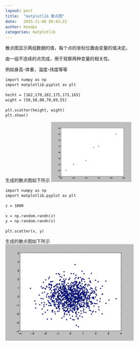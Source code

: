 ```yaml
---
layout: post
title:  "matplotlib 散点图"
date:   2015-11-06 09:43:22
author: Hoodps
categories: matplotlib
---
```


散点图显示两组数据的值，每个点的坐标位置由变量的值决定。

由一组不连续的点完成，用于观察两种变量的相关性。

例如身高-体重，温度-纬度等等


	import numpy as np
	import matplotlib.pyplot as plt

	heiht = [162,170,182,175,173,165]
	wight = [50,58,80,70,69,55]

	plt.scatter(height, wight)
	plt.show()

生成的散点图如下所示
<img src="/assets/plt/scatrer.png" style="width: 50%;">

	import numpy as np
	import matplotlib.pyplot as plt

	z = 1000

	x = np.random.randn(z)
	y = np.random.randn(z)

	plt.scatter(x, y)

生成的散点图如下所示
<img src="/assets/plt/scatter2.png" style="width: 80%;height:50%">
